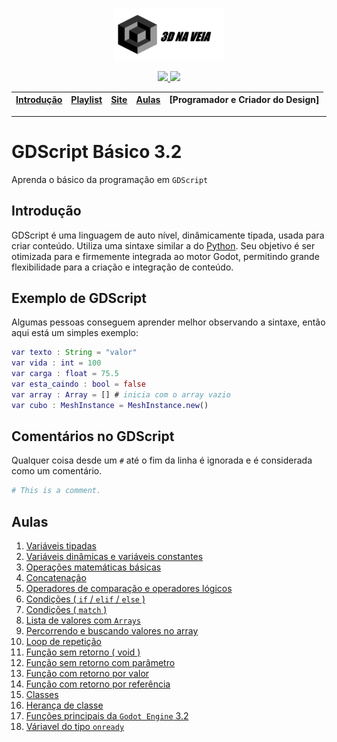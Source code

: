 <p align="center"><img src="./assets/images/logo-titulo.png" width="35%"></p>
<p align="center">
  <a href="https://github.com/3dinvein" alt="MadeBy">
    <img src="https://img.shields.io/badge/made%20by-Luiz%20Eduardo-blue" />
  </a>
  <a href="./README.md" alt="License">
    <img src="https://img.shields.io/badge/license-MIT-blue" />
  </a>
</p>

| [Introdução] | [Playlist] | [Site] | [Aulas] | [Programador e Criador do Design] |
|--------------|------------|--------|---------|-----------------------------------|
- - -

# GDScript Básico 3.2
Aprenda o básico da programação em `GDScript`

## Introdução

GDScript é uma linguagem de auto nível, dinâmicamente tipada, usada para criar conteúdo. Utiliza uma sintaxe similar a do [Python](https://en.wikipedia.org/wiki/Python_%28programming_language%29). Seu objetivo é ser otimizada para e firmemente integrada ao motor Godot, permitindo grande flexibilidade para a criação e integração de conteúdo.

## Exemplo de GDScript

Algumas pessoas conseguem aprender melhor observando a sintaxe, então aqui está um simples exemplo:

```gd
var texto : String = "valor"
var vida : int = 100
var carga : float = 75.5
var esta_caindo : bool = false
var array : Array = [] # inicia com o array vazio
var cubo : MeshInstance = MeshInstance.new()
```

## Comentários no GDScript
Qualquer coisa desde um `#` até o fim da linha é ignorada e é considerada como um comentário.
```py
# This is a comment.
```

## Aulas

1. [Variáveis tipadas](https://3dinvein.github.io/gdscript-basico-3.2/paginas/1-pag/index.html)
1. [Variáveis dinâmicas e variáveis constantes](https://3dinvein.github.io/gdscript-basico-3.2/paginas/2-pag/index.html)
1. [Operações matemáticas básicas](https://3dinvein.github.io/gdscript-basico-3.2/paginas/3-pag/index.html)
1. [Concatenação](https://3dinvein.github.io/gdscript-basico-3.2/paginas/4-pag/index.html)
1. [Operadores de comparação e operadores lógicos](https://3dinvein.github.io/gdscript-basico-3.2/paginas/5-pag/index.html)
1. [Condições ( `if` / `elif` / `else` )](https://3dinvein.github.io/gdscript-basico-3.2/paginas/6-pag/index.html)
1. [Condições ( `match` )](https://3dinvein.github.io/gdscript-basico-3.2/paginas/7-pag/index.html)
1. [Lista de valores com `Arrays`](https://3dinvein.github.io/gdscript-basico-3.2/paginas/8-pag/index.html)
1. [Percorrendo e buscando valores no array](https://3dinvein.github.io/gdscript-basico-3.2/paginas/9-pag/index.html)
1. [Loop de repetição](https://3dinvein.github.io/gdscript-basico-3.2/paginas/10-pag/index.html)
1. [Função sem retorno ( void )](https://3dinvein.github.io/gdscript-basico-3.2/paginas/11-pag/index.html)
1. [Função sem retorno com parâmetro](https://3dinvein.github.io/gdscript-basico-3.2/paginas/12-pag/index.html)
1. [Função com retorno por valor](https://3dinvein.github.io/gdscript-basico-3.2/paginas/13-pag/index.html)
1. [Função com retorno por referência](https://3dinvein.github.io/gdscript-basico-3.2/paginas/14-pag/index.html)
1. [Classes](https://3dinvein.github.io/gdscript-basico-3.2/paginas/15-pag/index.html)
1. [Herança de classe](https://3dinvein.github.io/gdscript-basico-3.2/paginas/16-pag/index.html)
1. [Funções principais da `Godot Engine` 3.2](https://3dinvein.github.io/gdscript-basico-3.2/paginas/17-pag/index.html)
1. [Váriavel do tipo `onready`](https://3dinvein.github.io/gdscript-basico-3.2/paginas/18-pag/index.html)

[Introdução]: #Introdução
[Playlist]: https://www.youtube.com/watch?v=R4fNsfGpvMQ&list=PL29O-BKxbiTs5IS4-s5ELdul-ViQYC-bh
[Aulas]: #Aulas
[Site]: https://3dinvein.github.io/gdscript-basico-3.2
[Programador e Criador do Designer]: #Renan
